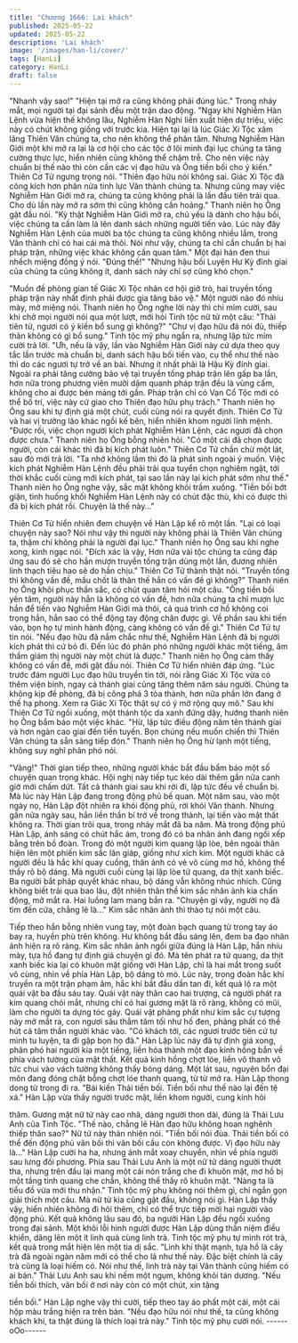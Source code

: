 ```yaml
---
title: "Chương 1666: Lai khách"
published: 2025-05-22
updated: 2025-05-22
description: 'Lai khách'
image: '/images/han-li/cover/'
tags: [HanLi]
category: HanLi
draft: false
---
```


"Nhanh vậy sao!"
"Hiện tại mở ra cũng không phải đúng lúc."
Trong nháy mắt, mọi người tại đại sảnh đều một trận dao động.
"Ngay khi Nghiễm Hàn Lệnh vừa hiện thế không lâu, Nghiễm Hàn
Nghi liền xuất hiện dự triệu, việc này có chút không giống với
trước kia. Hiện tại lại là lúc Giác Xi Tộc xâm lăng Thiên Vân chúng
ta, cho nên không thể phân tâm. Nhưng Nghiễm Hàn Giới một khi
mở ra lại là cơ hội cho các tộc ở lôi minh đại lục chúng ta tăng
cường thực lực, hiển nhiên cũng không thể chậm trễ. Cho nên
việc này chuẩn bị thế nào thì còn cần các vị đạo hữu và Ông tiền
bối cho ý kiến." Thiên Cơ Tử ngưng trọng nói.
"Thiên đạo hữu nói không sai. Giác Xi Tộc đã công kích hơn phân
nửa tinh lực Vân thành chúng ta. Nhưng cũng may việc Nghiễm
Hàn Giới mở ra, chúng ta cũng không phải là lần đầu tiên trải qua.
Cho dù lần này mở ra sớm thì cũng không cần hoảng." Thanh
niên họ Ông gật đầu nói.
"Kỳ thật Nghiễm Hàn Giới mở ra, chủ yếu là dành cho hậu bối,
việc chúng ta cần làm là lên danh sách những người tiến vào. Lúc
này đây Nghiễm Hàn Lệnh của mười ba tộc chúng ta cũng không
nhiều lắm, trong Vân thành chỉ có hai cái mà thôi. Nói như vậy,
chúng ta chỉ cần chuẩn bị hai pháp trận, những việc khác không
cần quan tâm." Một đại hán đen thui nhếch miệng đồng ý nói.
"Đúng thế!"
"Nhưng hậu bối Luyện Hư Kỳ đỉnh giai của chúng ta cũng không
ít, danh sách này chỉ sợ cũng khó chọn."

"Muốn đề phòng gian tế Giác Xi Tộc nhân cơ hội giở trò, hai
truyền tống pháp trận này nhất định phải được gia tăng bảo vệ."
Một người nào đó nhíu mày, mở miệng nói.
Thanh niên họ Ông nghe lời này thì chỉ mỉm cười, sau khi chờ mọi
người nói qua một lượt, mới hỏi Tinh tộc nữ tử một câu:
"Thải tiên tử, ngươi có ý kiến bổ sung gì không?"
"Chư vị đạo hữu đã nói đủ, thiếp thân không có gì bổ sung." Tinh
tộc mỹ phụ ngẩn ra, nhưng lập tức mỉm cười trả lời.
"Ưh, nếu là vậy, lần vào Nghiễm Hàn Giới này cứ dựa theo quy
tắc lần trước mà chuẩn bị, danh sách hậu bối tiến vào, cụ thể như
thế nào thì do các ngươi tự trở về an bài. Nhưng ít nhất phải là
Hậu Kỳ đính giai. Ngoài ra phải tăng cường bảo vệ tại truyền tống
pháp trận lên gấp ba lần, hơn nữa trong phương viên mười dặm
quanh pháp trận đều là vùng cấm, không cho ai được bén mảng
tới gần. Pháp trận chỉ có Vạn Cổ Tộc mới có thể bố trí, việc này
cứ giao cho Thiên đạo hữu phụ trách." Thanh niên họ Ông sau khi
tự định giá một chút, cuối cùng nói ra quyết định.
Thiên Cơ Tử và hai vị trưởng lão khác ngồi kế bên, hiển nhiên
khom người lĩnh mệnh.
"Được rồi, việc chọn người kích phát Nghiễm Hàn Lệnh, các
ngươi đã chọn được chưa." Thanh niên họ Ông bỗng nhiên hỏi.
"Có một cái đã chọn được người, còn cái khác thì đã bị kích phát
luôn." Thiên Cơ Tử chần chừ một lát, sau đó mới trả lời.
"Ta nhớ không lầm thì đó là phát sinh ngoài ý muốn. Việc kích
phát Nghiễm Hàn Lệnh đều phải trải qua tuyển chọn nghiêm ngặt,
tới thời khắc cuối cùng mới kích phát, tại sao lần này lại kích phát
sớm như thế." Thanh niên họ Ông nghe vậy, sắc mặt không khỏi
trầm xuống.
"Tiền bối bớt giận, tình huống khối Nghiễm Hàn Lệnh này có chút
đặc thù, khi có được thì đã bị kích phát rồi. Chuyện là thế này…"

Thiên Cơ Tử hiển nhiên đem chuyện về Hàn Lập kể rõ một lần.
"Lại có loại chuyện này sao? Nói như vậy thì người này không
phải là Thiên Vân chúng ta, thậm chí không phải là người đại lục."
Thanh niên họ Ông sau khi nghe xong, kinh ngạc nói.
"Đích xác là vậy, Hơn nữa vài tộc chúng ta cũng đáp ứng sau đó
sẽ cho hắn mượn truyền tống trận dùng một lần, đương nhiên linh
thạch tiêu hao sẽ do hắn chịu." Thiên Cơ Tử thành thật nói.
"Truyền tống thì không vấn đề, mấu chốt là thân thế hắn có vấn
đề gì không?" Thanh niên họ Ông khôi phục thần sắc, có chút
quan tâm hỏi một câu.
"Ông tiền bối yên tâm, người này hẳn là không có vấn đề, hơn
nữa chúng ta chỉ mượn lực hắn để tiến vào Nghiễm Hàn Giới mà
thôi, cả quá trình cơ hồ không coi trọng hắn, hắn sao có thể động
tay động chân được gì. Về phần sau khi tiến vào, bọn họ tự mình
hành động, càng không có vấn đề gì." Thiên Cơ Tử tự tin nói.
"Nếu đạo hữu đã nắm chắc như thế, Nghiễm Hàn Lệnh đã bị
người kích phát thì cứ bỏ đi. Đến lúc đó phân phó những người
khác một tiếng, âm thầm giám thị người này một chút là được."
Thanh niên họ Ông cảm thấy không có vấn đề, mới gật đầu nói.
Thiên Cơ Tử hiển nhiên đáp ứng.
"Lúc trước đám người Lục đạo hữu truyền tin tới, nói rằng Giác Xi
Tộc vừa có thêm viện binh, ngay cả thánh giai cũng tăng thêm
năm sáu người. Chúng ta không kịp đề phòng, đã bị công phá 3
tòa thành, hơn nữa phần lớn đang ở thế hạ phong. Xem ra Giác
Xi Tộc thật sự có ý mở rộng quy mô."
Sau khi Thiên Cơ Tử ngồi xuống, một thánh tộc da xanh đứng
dậy, hướng thanh niên họ Ông bẩm báo một việc khác.
"Hừ, lập tức điều động năm tên thánh giai và hơn ngàn cao giai
đến tiền tuyến. Bọn chúng nếu muốn chiến thì Thiên Vân chúng ta
sẵn sàng tiếp đón." Thanh niên họ Ông hừ lạnh một tiếng, không
suy nghĩ phân phó nói.

"Vâng!"
Thời gian tiếp theo, những người khác bắt đầu bẩm báo một số
chuyện quan trọng khác.
Hội nghị này tiếp tục kéo dài thêm gần nửa canh giờ mới chấm
dứt.
Tất cả thánh giai sau khi rời đi, lập tức đều về chuẩn bị.
Mà lúc này Hàn Lập đang trong động phủ bế quan.
Một năm sau, vào một ngày nọ, Hàn Lập đột nhiên ra khỏi động
phủ, rời khỏi Vân thành.
Nhưng gần nửa ngày sau, hắn liền thần bí trở về trong thành, lại
tiến vào mật thất không ra.
Thời gian trôi qua, trong nháy mắt đã ba năm.
Mà trong động phủ Hàn Lập, ánh sáng có chút hắc ám, trong đó
có ba nhân ảnh đang ngồi xếp bằng trên bồ đoàn.
Trong đó một người kim quang lập lòe, bên ngoài thân hiện lên
một phiến kim sắc lân giáp, giống như xích kim. Một người khác
cả người đều là hắc khí quay cuồng, thân ảnh có vẻ vô cùng mơ
hồ, không thể thấy rõ bộ dáng. Mà người cuối cùng lại lập lòe tử
quang, da thịt xanh biếc.
Ba người bắt pháp quyết khác nhau, bộ dáng vẫn không nhúc
nhích.
Cũng không biết trải qua bao lâu, đột nhiên thân thể kim sắc nhân
ảnh kia chấn động, mở mắt ra.
Hai luồng lam mang bắn ra.
"Chuyện gì vậy, người nọ đã tìm đến cửa, chẳng lẽ là…" Kim sắc
nhân ảnh thì thào tự nói một câu.

Tiếp theo hắn bỗng nhiên vung tay, một đoàn bạch quang từ trong
tay áo bay ra, huyền phù trên không.
Hư không bắt đầu sáng lên, đem ba đạo nhân ảnh hiện ra rõ
ràng.
Kim sắc nhân ảnh ngồi giữa đúng là Hàn Lập, hắn nhíu mày, tựa
hồ đang tự định giá chuyện gì đó.
Mà tên phát ra tử quang, da thịt xanh biếc kia lại có khuôn mặt
giống với Hàn Lập, chỉ là hai mắt trong suốt vô cùng, nhìn về phía
Hàn Lập, bộ dáng tò mò.
Lúc này, trong đoàn hắc khí truyền ra một trận phạm âm, hắc khí
bắt đầu dần tan đi, kết quả lộ ra một quái vật ba đầu sáu tay.
Quái vật này thân cao hai trượng, cả người phát ra kim quang
chói mắt, nhưng chỉ có hai gương mặt là rõ ràng, không có mũi,
làm cho người ta dựng tóc gáy.
Quái vật phảng phất như kim sắc cự tượng này mở mắt ra, con
ngươi sâu thẳm tăm tối như hố đen, phảng phất có thể hút cả tâm
thần người khác vào.
"Có khách tới, các ngươi trước tiên cứ tự mình tu luyện, ta đi gặp
bọn họ đã." Hàn Lập lúc này đã tự định giá xong, phân phó hai
người kia một tiếng, liền hóa thành một đạo kinh hồng bắn về
phía vách tường của mật thất.
Kết quả kinh hồng chợt lóe, liền vô thanh vô tức chui vào vách
tường không thấy bóng dáng.
Một lát sau, nguyên bổn đại môn đang đóng chặt bỗng chợt lóe
thanh quang, từ từ mở ra.
Hàn Lập thong dong từ trong đi ra.
"Bái kiến Thải tiền bối. Tiền bối như thế nào lại đến tệ xá." Hàn
Lập vừa thấy người trước mặt, liền khom người, cung kính hỏi

thăm.
Gương mặt nữ tử này cao nhã, dáng người thon dài, đúng là Thải
Lưu Anh của Tinh Tộc.
"Thế nào, chẳng lẽ Hàn đạo hữu không hoan nghênh thiếp thân
sao?" Nữ tử này thản nhiên nói.
"Tiền bối nói đùa. Thải tiền bối có thể đến động phủ vãn bối thì
vãn bối cầu còn không được. Vị đạo hữu này là…" Hàn Lập cười
ha ha, nhưng ánh mắt xoay chuyển, nhìn về phía người sau lưng
đối phương.
Phía sau Thải Lưu Anh là một nữ tử dáng người thướt tha, nhưng
trên đầu lại mang một cái nón trắng che đi khuôn mặt, mơ hồ bị
một tầng tinh quang che chắn, không thể thấy rõ khuôn mặt.
"Nàng ta là tiểu đồ vừa mới thu nhận." Tinh tộc mỹ phụ không nói
thêm gì, chỉ ngắn gọn giải thích một câu.
Mà nữ tử kia cũng gật đầu, không nói gì.
Hàn Lập thấy vậy, hiển nhiên không đi hỏi thêm, chỉ có thể trực
tiếp mời hai người vào động phủ.
Kết quả không lâu sau đó, ba người Hàn Lập đều ngồi xuống
trong đại sảnh.
Một khôi lỗi hình người được Hàn Lập dùng thần niệm điều khiển,
dâng lên một ít linh quả cùng linh trà.
Tinh tộc mỹ phụ tự mình rót trà, kết quả trong mắt hiện lên một tia
dị sắc.
"Linh khí thật mạnh, tựa hồ là cây trà đã ngoài ngàn năm mới có
thể cho lá như thế này. Đặc biệt chính là cây trà cũng là loại hiếm
có. Nói như thế, linh trà này tại Vân thành cũng hiếm có ai bán."
Thải Lưu Anh sau khi nếm một ngụm, không khỏi tán dương.
"Nếu tiền bối thích, vãn bối ở nơi này còn có một chút, xin tặng

tiền bối." Hàn Lập nghe vậy thì cười, tiếp theo tay áo phất một cái,
một cái hộp màu trắng hiện ra trên bàn.
"Nếu đạo hữu nói như thế, ta cũng không khách khí, ta thật đúng
là thích loại trà này." Tinh tộc mỹ phụ cười nói.
------oOo------
